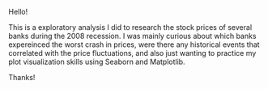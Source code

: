 Hello!

This is a exploratory analysis I did to research the stock prices of several banks during the 2008 recession.
I was mainly curious about which banks expereinced the worst crash in prices, were there any historical events
that correlated with the price fluctuations, and also just wanting to practice my plot visualization skills using
Seaborn and Matplotlib.

Thanks!
